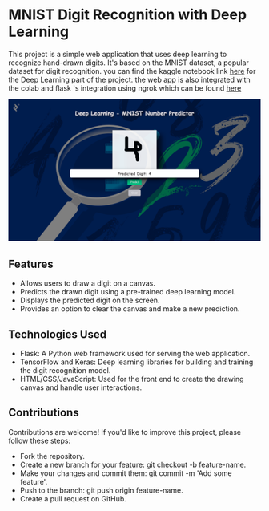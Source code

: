 # MNIST Digit Recognition with Deep Learning

This project is a simple web application that uses deep learning to recognize hand-drawn digits. It's based on the MNIST dataset, a popular dataset for digit recognition. you can find the kaggle notebook link [here](https://www.kaggle.com/code/ramsaijagadish/mnist-digit-recognition/edit) for the Deep Learning part of the project. the web app is also integrated with the colab and flask 's integration using ngrok which can be found [here](https://colab.research.google.com/drive/18RD_QpPxHa4wnBPZ1Tw9bnrHzbufWe5I#scrollTo=zF3hNKiKWPeb)

![screenshot](https://github.com/Ramsai170899/MNIST-webapp/blob/main/front.png)

## Features

- Allows users to draw a digit on a canvas.
- Predicts the drawn digit using a pre-trained deep learning model.
- Displays the predicted digit on the screen.
- Provides an option to clear the canvas and make a new prediction.

## Technologies Used

- Flask: A Python web framework used for serving the web application.
- TensorFlow and Keras: Deep learning libraries for building and training the digit recognition model.
- HTML/CSS/JavaScript: Used for the front end to create the drawing canvas and handle user interactions.


## Contributions

Contributions are welcome! If you'd like to improve this project, please follow these steps:

- Fork the repository.
- Create a new branch for your feature: git checkout -b feature-name.
- Make your changes and commit them: git commit -m 'Add some feature'.
- Push to the branch: git push origin feature-name.
- Create a pull request on GitHub.
